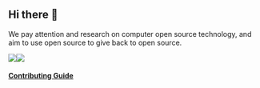 ## Hi there 👋

<!--

**Here are some ideas to get you started:**

🙋‍♀️ A short introduction - what is your organization all about?
🌈 Contribution guidelines - how can the community get involved?
👩‍💻 Useful resources - where can the community find your docs? Is there anything else the community should know?
🍿 Fun facts - what does your team eat for breakfast?
🧙 Remember, you can do mighty things with the power of [Markdown](https://docs.github.com/github/writing-on-github/getting-started-with-writing-and-formatting-on-github/basic-writing-and-formatting-syntax)
-->

We pay attention and research on computer open source technology, and aim to use open source to give back to open source.

[![](https://img.shields.io/badge/AcmeStack.org-2442bf.svg)](https://acmestack.org/)[![](https://img.shields.io/badge/Contact_Us-green.svg?style=socail&logo=gmail&logoColor=white)](mailto:contactus@openingo.org)


#### [Contributing Guide](https://acmestack.org/docs/introduction/)

